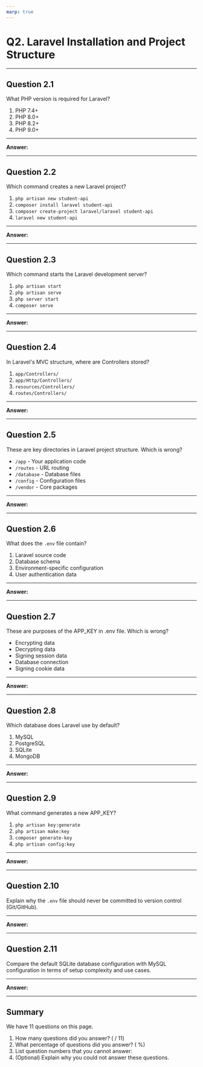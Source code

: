 ```yaml
---
marp: true
---
```


# Q2. Laravel Installation and Project Structure

---

## Question 2.1

What PHP version is required for Laravel?

1. PHP 7.4+
2. PHP 8.0+
3. PHP 8.2+
4. PHP 9.0+

---

**Answer:**



---

## Question 2.2

Which command creates a new Laravel project?

1. `php artisan new student-api`
2. `composer install laravel student-api`
3. `composer create-project laravel/laravel student-api`
4. `laravel new student-api`

---

**Answer:**



---

## Question 2.3

Which command starts the Laravel development server?

1. `php artisan start`
2. `php artisan serve`
3. `php server start`
4. `composer serve`

---

**Answer:**



---

## Question 2.4

In Laravel's MVC structure, where are Controllers stored?

1. `app/Controllers/`
2. `app/Http/Controllers/`
3. `resources/Controllers/`
4. `routes/Controllers/`

---

**Answer:**



---

## Question 2.5

These are key directories in Laravel project structure. Which is wrong?

- `/app` - Your application code
- `/routes` - URL routing
- `/database` - Database files
- `/config` - Configuration files
- `/vendor` - Core packages

---

**Answer:**



---

## Question 2.6

What does the `.env` file contain?

1. Laravel source code
2. Database schema
3. Environment-specific configuration
4. User authentication data

---

**Answer:**



---

## Question 2.7

These are purposes of the APP_KEY in .env file. Which is wrong?

- Encrypting data
- Decrypting data
- Signing session data
- Database connection
- Signing cookie data

---

**Answer:**



---

## Question 2.8

Which database does Laravel use by default?

1. MySQL
2. PostgreSQL
3. SQLite
4. MongoDB

---

**Answer:**



---

## Question 2.9

What command generates a new APP_KEY?

1. `php artisan key:generate`
2. `php artisan make:key`
3. `composer generate-key`
4. `php artisan config:key`

---

**Answer:**



---

## Question 2.10

Explain why the `.env` file should never be committed to version control (Git/GitHub).

---

**Answer:**



---

## Question 2.11

Compare the default SQLite database configuration with MySQL configuration in terms of setup complexity and use cases.

---

**Answer:**



---

## Summary

We have 11 questions on this page.

1. How many questions did you answer? ( / 11)
2. What percentage of questions did you answer? (  %)
3. List question numbers that you cannot answer:
4. (Optional) Explain why you could not answer these questions.
